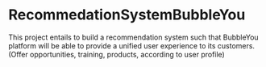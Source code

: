 # RecommedationSystemBubbleYou
This project entails to build a recommendation system such that BubbleYou platform will be able to provide a unified user experience to its customers.(Offer opportunities, training, products, according to user profile)
